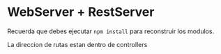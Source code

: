 # WebServer + RestServer

Recuerda que debes ejecutar ```npm install``` para reconstruir los modulos.

La direccion de rutas estan dentro de controllers